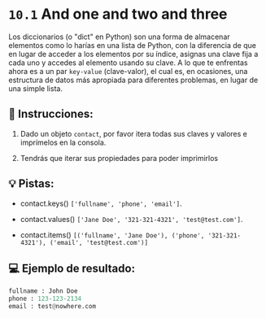 # `10.1`  And one and two and three

Los diccionarios (o "dict" en Python) son una forma de almacenar elementos como lo harías en una lista de Python, con la diferencia de que en lugar de acceder a los elementos por su índice, asignas una clave fija a cada uno y accedes al elemento usando su clave. A lo que te enfrentas ahora es a un par `key-value` (clave-valor), el cual es, en ocasiones, una estructura de datos más apropiada para diferentes problemas, en lugar de una simple lista.

## 📝 Instrucciones:

1. Dado un objeto `contact`, por favor itera todas sus claves y valores e imprímelos en la consola.

2. Tendrás que iterar sus propiedades para poder imprimirlos

## 💡 Pistas:

- contact.keys()  `['fullname', 'phone', 'email']`.

- contact.values()  `['Jane Doe', '321-321-4321', 'test@test.com']`.

- contact.items()  `[('fullname', 'Jane Doe'), ('phone', '321-321-4321'), ('email', 'test@test.com')]`

## 💻 Ejemplo de resultado:

```py
fullname : John Doe
phone : 123-123-2134
email : test@nowhere.com
```

